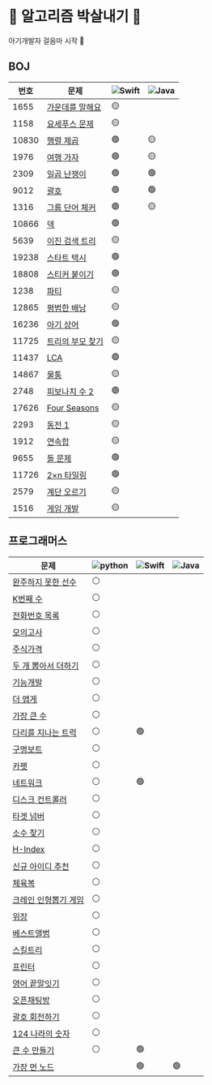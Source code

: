 # 👊 알고리즘 박살내기 👊

아기개발자 걸음마 시작 🐥

## BOJ

|번호|문제|<img alt="Swift" src="https://img.shields.io/badge/-Swift-FA7343?style=flat-square&logo=Swift&logoColor=white" />|<img alt="Java" src="https://img.shields.io/badge/-Java-007396?style=flat-square&logo=Java&logoColor=white" />|
|---|---|---|---|
|1655|[가운데를 말해요](https://www.acmicpc.net/problem/1655)|🟡||
|1158|[요세푸스 문제](https://www.acmicpc.net/problem/1158)|🟡||
|10830|[행렬 제곱](https://www.acmicpc.net/problem/10830)|🟢|🟡|
|1976|[여행 가자](https://www.acmicpc.net/problem/1976)|🟢|🟡|
|2309|[일곱 난쟁이](https://www.acmicpc.net/problem/2309)|🟢|🟢|
|9012|[괄호](https://www.acmicpc.net/problem/9012)|🟢|🟢|
|1316|[그룹 단어 체커](https://www.acmicpc.net/problem/1316)|🟢|🟡|
|10866|[덱](https://www.acmicpc.net/problem/10866)|🟢||
|5639|[이진 검색 트리](https://www.acmicpc.net/problem/5639)|🟡||
|19238|[스타트 택시](https://www.acmicpc.net/problem/19238)|🟢||
|18808|[스티커 붙이기](https://www.acmicpc.net/problem/18808)|🟢||
|1238|[파티](https://www.acmicpc.net/problem/1238)|🟡||
|12865|[평범한 배낭](https://www.acmicpc.net/problem/12865)|🟡||
|16236|[아기 상어](https://www.acmicpc.net/problem/16236)|🟢||
|11725|[트리의 부모 찾기](https://www.acmicpc.net/problem/11725)|🟡||
|11437|[LCA](https://www.acmicpc.net/problem/11437)|🟢||
|14867|[물통](https://www.acmicpc.net/problem/14867)|🟡||
|2748|[피보나치 수 2](https://www.acmicpc.net/problem/2748)|🟢||
|17626|[Four Seasons](https://www.acmicpc.net/problem/17626)|🟡||
|2293|[동전 1](https://www.acmicpc.net/problem/2293)|🟡||
|1912|[연속합](https://www.acmicpc.net/problem/1912)|🟡||
|9655|[돌 문제](https://www.acmicpc.net/problem/9655)|🟢||
|11726|[2×n 타일링](https://www.acmicpc.net/problem/11726)|🟢||
|2579|[계단 오르기](https://www.acmicpc.net/problem/2579)|🟡||
|1516|[게임 개발](https://www.acmicpc.net/problem/1516)|🟡||

## 프로그래머스

|문제|<img alt="python" src="https://img.shields.io/badge/-Python-3776AB?style=flat-square&logo=Python&logoColor=white" />|<img alt="Swift" src="https://img.shields.io/badge/-Swift-FA7343?style=flat-square&logo=Swift&logoColor=white" />|<img alt="Java" src="https://img.shields.io/badge/-Java-007396?style=flat-square&logo=Java&logoColor=white" />|
|---|---|---|---|
|[완주하지 못한 선수](https://programmers.co.kr/learn/courses/30/lessons/42576)|⚪️|||
|[K번째 수](https://programmers.co.kr/learn/courses/30/lessons/42748)|⚪️|||
|[전화번호 목록](https://programmers.co.kr/learn/courses/30/lessons/42577)|⚪️|||
|[모의고사](https://programmers.co.kr/learn/courses/30/lessons/42840)|⚪️|||
|[주식가격](https://programmers.co.kr/learn/courses/30/lessons/42584)|⚪️|||
|[두 개 뽑아서 더하기](https://programmers.co.kr/learn/courses/30/lessons/68644)|⚪️|||
|[기능개발](https://programmers.co.kr/learn/courses/30/lessons/42586)|⚪️|||
|[더 맵게](https://programmers.co.kr/learn/courses/30/lessons/42626)|⚪️|||
|[가장 큰 수](https://programmers.co.kr/learn/courses/30/lessons/42746)|⚪️|||
|[다리를 지나는 트럭](https://programmers.co.kr/learn/courses/30/lessons/42583)|⚪️|🟢||
|[구명보트](https://programmers.co.kr/learn/courses/30/lessons/42885)|⚪️|||
|[카펫](https://programmers.co.kr/learn/courses/30/lessons/42842)|⚪️|||
|[네트워크](https://programmers.co.kr/learn/courses/30/lessons/43162)|⚪️|🟢||
|[디스크 컨트롤러](https://programmers.co.kr/learn/courses/30/lessons/42627)|⚪️|||
|[타겟 넘버](https://programmers.co.kr/learn/courses/30/lessons/43165)|⚪️|||
|[소수 찾기](https://programmers.co.kr/learn/courses/30/lessons/42839)|⚪️|||
|[H-Index](https://programmers.co.kr/learn/courses/30/lessons/42747)|⚪️|||
|[신규 아이디 추천](https://programmers.co.kr/learn/courses/30/lessons/72410)|⚪️|||
|[체육복](https://programmers.co.kr/learn/courses/30/lessons/42862)|⚪️|||
|[크레인 인형뽑기 게임](https://programmers.co.kr/learn/courses/30/lessons/64061)|⚪️|||
|[위장](https://programmers.co.kr/learn/courses/30/lessons/42578)|⚪️|||
|[베스트앨범](https://programmers.co.kr/learn/courses/30/lessons/42579)|⚪️|||
|[스킬트리](https://programmers.co.kr/learn/courses/30/lessons/49993)|⚪️|||
|[프린터](https://programmers.co.kr/learn/courses/30/lessons/42587)|⚪️|||
|[영어 끝말잇기](https://programmers.co.kr/learn/courses/30/lessons/12981)|⚪️|||
|[오픈채팅방](https://programmers.co.kr/learn/courses/30/lessons/42888)|⚪️|||
|[괄호 회전하기](https://programmers.co.kr/learn/courses/30/lessons/76502)|⚪️|||
|[124 나라의 숫자](https://programmers.co.kr/learn/courses/30/lessons/12899)|⚪️|||
|[큰 수 만들기](https://programmers.co.kr/learn/courses/30/lessons/42883)|⚪️|🟢||
|[가장 먼 노드](https://programmers.co.kr/learn/courses/30/lessons/49189)||🟢|🟢|

